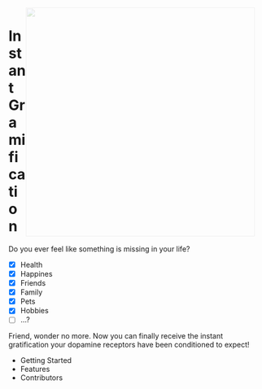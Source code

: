 <img src="https://i.im.ge/2022/08/29/Otd9AW.apple-camera.png" style="width: 450px; float: right; padding-right: 20px; padding-top: 0px; opacity: 0.2">

# Instant Gramification

Do you ever feel like something is missing in your life?

- [X] Health
- [X] Happines
- [X] Friends
- [X] Family
- [X] Pets
- [X] Hobbies
- [ ] ...?

Friend, wonder no more. Now you can finally receive the instant gratification your dopamine receptors have been conditioned to expect!

* Getting Started
* Features
* Contributors
